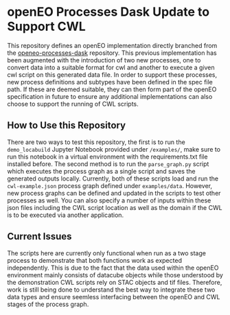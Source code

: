 # openEO Processes Dask Update to Support CWL
This repository defines an openEO implementation directly branched from the [openeo-processes-dask](https://github.com/Open-EO/openeo-processes-dask) repository. This previous implementation has been augmented with the introduction of 
two new processes, one to convert data into a suitable format for cwl and another to execute a given cwl script on this generated data file. In order to support these processes, new process definitions and subtypes have been defined in 
the spec file path. If these are deemed suitable, they can then form part of the openEO specification in future to ensure any additional implementations can also choose to support the running of CWL scripts.

## How to Use this Repository
There are two ways to test this repository, the first is to run the `demo_locabuild` Jupyter Notebook provided under `/examples/`, make sure to run this notebook in a virtual environment with the requirements.txt file installed before. 
The second method is to run the `parse_graph.py` script which executes the process graph as a single script and saves the generated outputs locally. Currently, both of these scripts load and run the `cwl-example.json` process graph 
defined under `examples/data`. However, new process graphs can be defined and updated in the scripts to test other processes as well. You can also specify a number of inputs within these json files including the CWL script location 
as well as the domain if the CWL is to be executed via another application.

## Current Issues
The scripts here are currently only functional when run as a two stage process to demonstrate that both functions work as expected independently. This is due to the fact that the data used within the openEO environment mainly consists of 
datacube objects while those understood by the demonstration CWL scripts rely on STAC objects and tif files. Therefore, work is still being done to understand the best way to integrate these two data types and ensure seemless interfacing 
between the openEO and CWL stages of the process graph.
